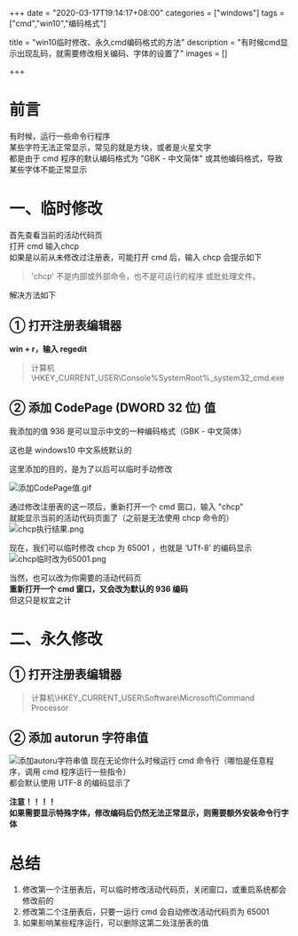 +++
date = "2020-03-17T19:14:17+08:00"
categories = ["windows"]
tags = ["cmd","win10","编码格式"]


title = "win10临时修改、永久cmd编码格式的方法"
description = "有时候cmd显示出现乱码，就需要修改相关编码、字体的设置了"
images = []

+++

# 前言

有时候，运行一些命令行程序<br>
某些字符无法正常显示，常见的就是方块，或者是火星文字<br>
都是由于 cmd 程序的默认编码格式为 "GBK - 中文简体" 或其他编码格式，导致某些字体不能正常显示

# 一、临时修改
首先查看当前的活动代码页<br>
打开 cmd 输入chcp<br>
如果是以前从未修改过注册表，可能打开 cmd 后，输入 chcp 会提示如下

> 'chcp' 不是内部或外部命令，也不是可运行的程序
或批处理文件。

解决方法如下

## ① 打开注册表编辑器

**win + r，输入 regedit**

> 计算机\HKEY_CURRENT_USER\Console\%SystemRoot%_system32_cmd.exe

## ② 添加 CodePage (DWORD 32 位) 值
我添加的值 936 是可以显示中文的一种编码格式（GBK - 中文简体）<br>

这也是 windows10 中文系统默认的<br>

这里添加的目的，是为了以后可以临时手动修改

![添加CodePage值.gif](https://ae01.alicdn.com/kf/Ub67b0944acbd46099b2a6def235db89d3.gif)

通过修改注册表的这一项后，重新打开一个 cmd 窗口，输入 "chcp"<br>
就能显示当前的活动代码页面了（之前是无法使用 chcp 命令的）
![chcp执行结果.png](https://ae01.alicdn.com/kf/U15b6271b1d7248caa766ca5971a16265R.png)

现在，我们可以临时修改 chcp 为 65001 ，也就是 ‘UTf-8’ 的编码显示
![chcp临时改为65001.png](https://ae01.alicdn.com/kf/U9f08b3fafcd24df2ae1372cd2026ba57A.png)

当然，也可以改为你需要的活动代码页<br>
**重新打开一个 cmd 窗口，又会改为默认的 936 编码**<br>
但这只是权宜之计

# 二、永久修改

## ① 打开注册表编辑器

> 计算机\HKEY_CURRENT_USER\Software\Microsoft\Command Processor

## ② 添加 autorun 字符串值

![添加autoru字符串值](https://ae01.alicdn.com/kf/U1b112c8e04fd43cb91a7231dc8ba85d7P.gif)
现在无论你什么时候运行 cmd 命令行（哪怕是任意程序，调用 cmd 程序运行一些指令）<br>
都会默认使用 UTF-8 的编码显示了<br>

**注意！！！！**<br>
**如果需要显示特殊字体，修改编码后仍然无法正常显示，则需要额外安装命令行字体**

# 总结

1. 修改第一个注册表后，可以临时修改活动代码页，关闭窗口，或重启系统都会修改前的
2. 修改第二个注册表后，只要一运行 cmd 会自动修改活动代码页为 65001
3. 如果影响某些程序运行，可以删除这第二处注册表的值




